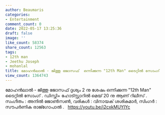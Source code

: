 ```yaml
---
author: Beaumaris
categories:
- Entertainment
comment_count: 0
date: 2022-05-17 13:25:36
draft: false
image: ''
like_count: 58374
share_count: 12563
tags:
- 12th man
- Jeethu Joseph
- mohanlal
title: മോഹൻലാൽ - ജിത്തു ജോസഫ്  ഒന്നിക്കുന്ന "12th Man" ടൈറ്റിൽ സോംഗ്
view_count: 1364743
---
```


മോഹൻലാൽ - ജിത്തു ജോസഫ് ദൃശ്യം 2 നു ശേഷം ഒന്നിക്കുന്ന "12th Man" ടൈറ്റിൽ സോംഗ് . ഡിസ്നി+ ഹോട്സ്റ്റാറിൽ മെയ് 20 നു ആണ് റിലീസ് . സംഗീതം : അനിൽ ജോൺസൺ, വരികൾ : വിനായക് ശശികുമാർ, സിംഗർ : സൗപർണിക രാജ്ഗോപാൽ . &nbsp; https://youtu.be/i2cxkMUYIYc &nbsp;